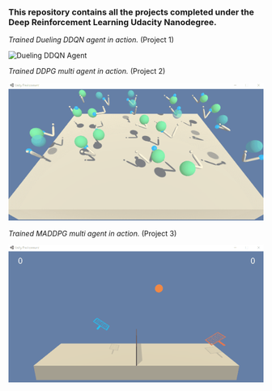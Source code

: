 ### This repository contains all the projects completed under the Deep Reinforcement Learning Udacity Nanodegree.

 _Trained Dueling DDQN agent in action._ (Project 1)
  
![Dueling DDQN Agent](https://github.com/Atrach/DeepRL-Navigation-Udacity-Project-1/blob/master/Agent_Duel_DDQN.gif)

_Trained DDPG multi agent in action._ (Project 2)
  
![DDPG_multi_agent](https://github.com/Atrach/Deep_Reinforcement_Learning_Udacity/blob/master/Project2/DDPG/Agent_Multi_DDPG.gif)


_Trained MADDPG multi agent in action._ (Project 3)
  
![MADDPG_multi_agent](https://github.com/Atrach/Deep_Reinforcement_Learning_Udacity/blob/master/Project3/MADDPG/MADDPG.gif)
